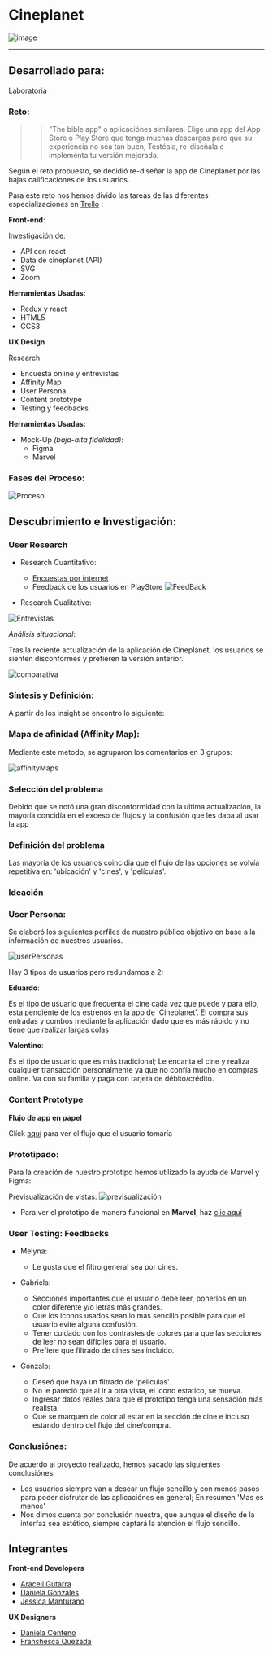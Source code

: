 # Cineplanet

![image](https://user-images.githubusercontent.com/30356026/38052543-3a941450-3297-11e8-807f-7ffd12ceb8dd.png)
___
## Desarrollado para:
[Laboratoria](http://www.laboratoria.la/)

### Reto:
   >> "The bible app" o aplicaciónes similares.
    Elige una app del App Store o Play Store que tenga muchas descargas pero que su experiencia no sea tan buen, Testéala, re-diseñala e impleménta tu versión mejorada.

Según el reto propuesto, se decidió re-diseñar la app de Cineplanet por las bajas calificaciones de los usuarios. 

Para este reto nos hemos divido las tareas de las diferentes especializaciones en [Trello](https://trello.com/b/IfyHLGVR) :

__Front-end__:

Investigación de:

- API con react
- Data de cineplanet (API)
- SVG
- Zoom

__Herramientas Usadas:__

- Redux y react
- HTML5
- CCS3

__UX Design__
 
  Research

- Encuesta online y entrevistas
- Affinity Map
- User Persona
- Content prototype
- Testing y feedbacks

__Herramientas Usadas:__
- Mock-Up _(baja-alta fidelidad)_:
  - Figma
  - Marvel
  
### Fases del Proceso:

![Proceso](src/assets/docs/FProceso.PNG)

## Descubrimiento e Investigación:

### User Research

* Research Cuantitativo: 

    - [Encuestas por internet](https://docs.google.com/spreadsheets/d/1KPCZsTzh5zM4L1VSZGQGw2ma4xxyb17DRdCutmYjwpM/edit)
    - Feedback de los usuarios en PlayStore
    ![FeedBack](src/assets/docs/appFeedBack.PNG)

* Research Cualitativo: 

![Entrevistas](src/assets/docs/Interview.PNG)

*Análisis situacional*:

Tras la reciente actualización de la aplicación de Cineplanet, los usuarios se sienten disconformes y prefieren la versión anterior.

![comparativa](src/assets/docs/comparativa.png)

### Síntesis y Definición:

A partir de los insight se encontro lo siguiente:

### Mapa de afinidad (Affinity Map):

Mediante este metodo, se agruparon los comentarios en 3 grupos: 

![affinityMaps](src/assets/docs/affinityMaps.jpg)

### Selección del problema

Debido que se notó una gran disconformidad con la ultima actualización, la mayoría concidía en el exceso de flujos y la confusión que les daba al usar la app

### Definición del problema

Las mayoría de los usuarios coincidia que el flujo de las opciones se volvía repetitiva en: 'ubicación' y 'cines', y 'películas'.

### Ideación

### User Persona:
Se elaboró los siguientes perfiles de nuestro público objetivo en base a la información de nuestros usuarios.

![userPersonas](src/assets/docs/UserPersona.png)

Hay 3 tipos de usuarios pero redundamos a 2:

__Eduardo__:

Es el tipo de usuario que frecuenta el cine cada vez que puede y para ello, esta pendiente de los estrenos en la app de 'Cineplanet'. El compra sus entradas y combos mediante la aplicación dado que es más rápido y no tiene que realizar largas colas

__Valentino__:

Es el tipo de usuario que es más tradicional; Le encanta el cine y realiza cualquier transacción personalmente ya que no confía mucho en compras online. Va con su familia y paga con tarjeta de débito/crédito.

### Content Prototype

__Flujo de app en papel__

Clíck [aquí](https://docs.google.com/document/d/1ob0OFqFfcfIkt-Jhhhd2quLbufDMtBnNg7_VrXS64AA/edit) para ver el flujo que el usuario tomaría

### Prototipado:

Para la creación de nuestro prototipo hemos utilizado la ayuda de Marvel y Figma:

Previsualización de vistas:
![previsualización](src/assets/docs/viewsGeneral.png)

- Para ver el prototipo de manera funcional en __Marvel__, haz [clic aquí](https://marvelapp.com/5054de5/screen/40356304)

### User Testing: Feedbacks

- Melyna:  
    * Le gusta que el filtro general sea por cines.
    
- Gabriela:
    * Secciones importantes que el usuario debe leer, ponerlos en un color diferente y/o letras más grandes.
    * Que los iconos usados sean lo mas sencillo posible para que el usuario evite alguna confusión.
    * Tener cuidado con los contrastes de colores para que las secciones de leer no sean difíciles para el usuario.
    * Prefiere que filtrado de cines sea incluido.
    
- Gonzalo: 
    * Deseó que haya un filtrado de 'peliculas'.
    * No le pareció que al ir a otra vista, el icono estatico, se mueva.
    * Ingresar datos reales para que el prototipo tenga una sensación más realista.
    * Que se marquen de color al estar en la sección de cine e incluso estando dentro del flujo del cine/compra.

### Conclusiónes:

De acuerdo al proyecto realizado, hemos sacado las siguientes conclusiónes:

- Los usuarios siempre van a desear un flujo sencillo y con menos pasos para poder disfrutar de las aplicaciónes en general; En resumen 'Mas es menos'
- Nos dimos cuenta por conclusión nuestra, que aunque el diseño de la interfaz sea estético, siempre captará la atención el flujo sencillo.

## Integrantes

**Front-end Developers**

- [Araceli Gutarra](https://github.com/AraceliGS)
- [Daniela Gonzales](https://github.com/Danielalab)
- [Jessica Manturano](https://github.com/JessicaMP)

**UX Designers**

- [Daniela Centeno](https://github.com/DDCenteno)
- [Franshesca Quezada](https://github.com/franshescaqm)

